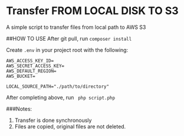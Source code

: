 # Transfer FROM LOCAL DISK TO S3
A simple script to transfer files from local path to AWS S3

##HOW TO USE
After git pull, run 
```composer install```

Create `.env` in your project root with the following:
```
AWS_ACCESS_KEY_ID=
AWS_SECRET_ACCESS_KEY=
AWS_DEFAULT_REGION=
AWS_BUCKET=

LOCAL_SOURCE_PATH="./path/to/directory"
```

After completing above, run 
``` php script.php```

###Notes:
1. Transfer is done synchronously
2. Files are copied, original files are not deleted.



